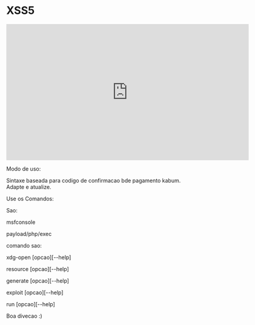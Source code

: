 # XSS5


<iframe src="https://player.vimeo.com/video/707998284?h=0b3d1009eb" width="640" height="360" frameborder="0" allow="autoplay; fullscreen; picture-in-picture" allowfullscreen></iframe>




Modo de uso:


Sintaxe baseada para codigo de confirmacao bde pagamento kabum. Adapte e atualize.


Use os Comandos:

Sao:


msfconsole


payload/php/exec


comando sao:


xdg-open [opcao][--help]



resource [opcao][--help]



generate [opcao][--help]



exploit [opcao][--help]


run [opcao][--help]


Boa divecao :)
